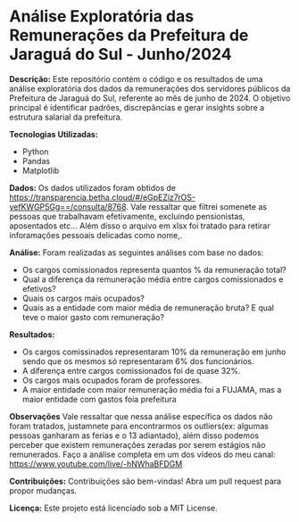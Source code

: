 # Análise Exploratória das Remunerações da Prefeitura de Jaraguá do Sul - Junho/2024

**Descrição:**
Este repositório contém o código e os resultados de uma análise exploratória dos dados da remunerações dos servidores públicos da Prefeitura de Jaraguá do Sul, referente ao mês de junho de 2024. O objetivo principal é identificar padrões, discrepâncias e gerar insights sobre a estrutura salarial da prefeitura.

**Tecnologias Utilizadas:**
* Python
* Pandas
* Matplotlib


**Dados:**
Os dados utilizados foram obtidos de https://transparencia.betha.cloud/#/eGpEZiz7rOS-yefKWGP5Gg==/consulta/8768.
Vale ressaltar que filtrei somenete as pessoas que trabalhavam efetivamente, excluindo pensionistas, aposentados etc...
Além disso o arquivo em xlsx foi tratado para retirar inforamações pessoais delicadas como nome,.


**Análise:**
Foram realizadas as seguintes análises com base no dados:
* Os cargos comissionados representa quantos % da remuneração total?
* Qual a diferença da remuneração média entre cargos comissionados e efetivos?
* Quais os cargos mais ocupados?
* Quais as a entidade com maior média de remuneração bruta? E qual teve o maior gasto com remuneração?


**Resultados:**
* Os cargos comissinados representaram 10% da remuneração em junho sendo que os mesmos só representaram 6% dos funcionários.
* A diferença entre cargos comissionados foi de quase 32%.
* Os cargos mais ocupados foram de professores.
* A maior entidade com maior remuneração média foi a FUJAMA, mas a maior entidade com gastos foia prefeitura

**Observações**
Vale ressaltar que nessa análise específica os dados não foram tratados, justamnete para encontrarmos os outliers(ex: algumas pessoas ganharam as ferias e o 13 adiantado), além disso podemos perceber que existem remunerações zeradas por serem estágios não remunerados.
Faço a análise completa em um dos vídeos do meu canal: https://www.youtube.com/live/-hNWhaBFDGM

**Contribuições:**
Contribuições são bem-vindas! Abra um pull request para propor mudanças.

**Licença:**
Este projeto está licenciado sob a MIT License.
